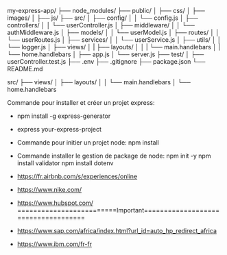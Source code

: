 my-express-app/
├── node_modules/
├── public/
│   ├── css/
│   ├── images/
│   ├── js/
├── src/
│   ├── config/
│   │   └── config.js
│   ├── controllers/
│   │   └── userController.js
│   ├── middleware/
│   │   └── authMiddleware.js
│   ├── models/
│   │   └── userModel.js
│   ├── routes/
│   │   └── userRoutes.js
│   ├── services/
│   │   └── userService.js
│   ├── utils/
│   │   └── logger.js
│   ├── views/
│   |   ├── layouts/
│   │   |    └── main.handlebars
│   |   └── home.handlebars
│   ├── app.js
│   └── server.js
├── test/
│   ├── userController.test.js
├── .env
├── .gitignore
├── package.json
└── README.md

src/
├── views/
│   ├── layouts/
│   │   └── main.handlebars
│   └── home.handlebars


Commande pour installer et créer un projet express:
- npm install -g express-generator
- express your-express-project
- Commande pour initier un projet node: npm install
- Commande installer le gestion de package de node: npm init -y
npm install validator
npm install dotenv


- https://fr.airbnb.com/s/experiences/online
- https://www.nike.com/
- https://www.hubspot.com/
=========================Important====================================
- https://www.sap.com/africa/index.html?url_id=auto_hp_redirect_africa
- https://www.ibm.com/fr-fr